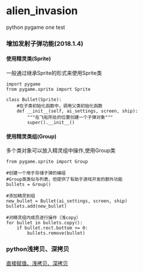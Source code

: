 # alien_invasion
python pygame one test




### 增加发射子弹功能(2018.1.4)
#### 使用精灵类(Sprite)
一般通过继承Sprite的形式来使用Sprite类
```
import pygame
from pygame.sprite import Sprite

class Bullet(Sprite):
    #在子类初始化函数中，调用父类初始化函数
    def __init__(self, ai_settings, screen, ship):
        """在飞船所处的位置创建一个子弹对象"""
        super().__init__()
```
#### 使用精灵类组(Group)
多个类对象可以放入精灵组中操作,使用Group类
```
from pygame.sprite import Group

#创建一个用于存储子弹的编组
#Group类类似与列表，但提供了有助于游戏开发的额外功能
bullets = Group()

#添加精灵到组
new_bullet = Bullet(ai_settings, screen, ship)
bullets.add(new_bullet)

#对精灵组内成员进行操作（浅copy）
for bullet in bullets.copy():
    if bullet.rect.bottom <= 0:
        bullets.remove(bullet)
```

### python浅拷贝、深拷贝

[直接赋值、浅拷贝、深拷贝](http://www.runoob.com/w3cnote/python-understanding-dict-copy-shallow-or-deep.html)



